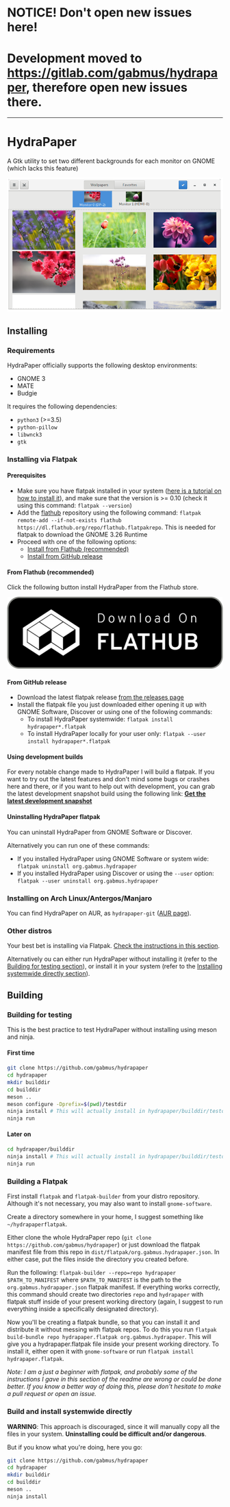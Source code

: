 # NOTICE! Don't open new issues here!

# Development moved to https://gitlab.com/gabmus/hydrapaper, therefore open new issues there.

---

# HydraPaper

A Gtk utility to set two different backgrounds for each monitor on GNOME (which lacks this feature)

![screenshot](screenshot.png)

## Installing

### Requirements

HydraPaper officially supports the following desktop environments:

- GNOME 3
- MATE
- Budgie

It requires the following dependencies:

- `python3` (>=3.5)
- `python-pillow`
- `libwnck3`
- `gtk`

### Installing via Flatpak

#### Prerequisites

- Make sure you have flatpak installed in your system ([here is a tutorial on how to install it](https://flatpak.org/getting.html)), and make sure that the version is >= 0.10 (check it using this command: `flatpak --version`)
- Add the [flathub](https://flathub.org) repository using the following command: `flatpak remote-add --if-not-exists flathub https://dl.flathub.org/repo/flathub.flatpakrepo`. This is needed for flatpak to download the GNOME 3.26 Runtime
- Proceed with one of the following options:
  - [Install from Flathub (recommended)](#from-flathub-recommended)
  - [Install from GitHub release](#from-github-release)

#### From Flathub (recommended)

Click the following button install HydraPaper from the Flathub store.

[![Get it on Flathub](https://raw.githubusercontent.com/flatpak-design-team/flathub-mockups/master/assets/download-button/download.svg?sanitize=true)](https://beta.flathub.org/apps/details/org.gabmus.hydrapaper)

#### From GitHub release

- Download the latest flatpak release [from the releases page](https://github.com/GabMus/HydraPaper/releases)
- Install the flatpak file you just downloaded either opening it up with GNOME Software, Discover or using one of the following commands:
  - To install HydraPaper systemwide: `flatpak install hydrapaper*.flatpak`
  - To install HydraPaper locally for your user only: `flatpak --user install hydrapaper*.flatpak`

#### Using development builds

For every notable change made to HydraPaper I will build a flatpak. If you want to try out the latest features and don't mind some bugs or crashes here and there, or if you want to help out with development, you can grab the latest development snapshot build using the following link: **[Get the latest development snapshot](https://github.com/GabMus/HydraPaper/issues/21)**

#### Uninstalling HydraPaper flatpak

You can uninstall HydraPaper from GNOME Software or Discover.

Alternatively you can run one of these commands:

- If you installed HydraPaper using GNOME Software or system wide: `flatpak uninstall org.gabmus.hydrapaper`
- If you installed HydraPaper using Discover or using the `--user` option: `flatpak --user uninstall org.gabmus.hydrapaper`

### Installing on Arch Linux/Antergos/Manjaro

You can find HydraPaper on AUR, as `hydrapaper-git` ([AUR page](https://aur.archlinux.org/packages/hydrapaper-git)).

### Other distros

Your best bet is installing via Flatpak. [Check the instructions in this section](#installing-via-flatpak).

Alternatively ou can either run HydraPaper without installing it (refer to the [Building for testing section](#building-for-testing)), or install it in your system (refer to the [Installing systemwide directly section](#build-and-install-systemwide-directly)).

## Building

### Building for testing

This is the best practice to test HydraPaper without installing using meson and ninja.

#### First time

```bash
git clone https://github.com/gabmus/hydrapaper
cd hydrapaper
mkdir builddir
cd builddir
meson ..
meson configure -Dprefix=$(pwd)/testdir
ninja install # This will actually install in hydrapaper/builddir/testdir
ninja run
```

#### Later on

```bash
cd hydrapaper/builddir
ninja install # This will actually install in hydrapaper/builddir/testdir
ninja run
```

### Building a Flatpak

First install `flatpak` and `flatpak-builder` from your distro repository. Although it's not necessary, you may also want to install `gnome-software`.

Create a directory somewhere in your home, I suggest something like `~/hydrapaperflatpak`.

Either clone the whole HydraPaper repo (`git clone https://github.com/gabmus/hydrapaper`) or just download the flatpak manifest file from this repo in `dist/flatpak/org.gabmus.hydrapaper.json`. In either case, put the files inside the directory you created before.

Run the following: `flatpak-builder --repo=repo hydrapaper $PATH_TO_MANIFEST` where `$PATH_TO_MANIFEST` is the path to the `org.gabmus.hydrapaper.json` flatpak manifest. If everything works correctly, this command should create two directories `repo` and `hydrapaper` with flatpak stuff inside of your present working directory (again, I suggest to run everything inside a specifically designated directory).

Now you'll be creating a flatpak bundle, so that you can install it and distribute it without messing with flatpak repos. To do this you run `flatpak build-bundle repo hydrapaper.flatpak org.gabmus.hydrapaper`. This will give you a hydrapaper.flatpak file inside your present working directory. To install it, either open it with `gnome-software` or run `flatpak install hydrapaper.flatpak`.

*Note: I am a just a beginner with flatpak, and probably some of the instructions I gave in this section of the readme are wrong or could be done better. If you know a better way of doing this, please don't hesitate to make a pull request or open an issue.*

### Build and install systemwide directly

**WARNING**: This approach is discouraged, since it will manually copy all the files in your system. **Uninstalling could be difficult and/or dangerous**.

But if you know what you're doing, here you go:

```bash
git clone https://github.com/gabmus/hydrapaper
cd hydrapaper
mkdir builddir
cd builddir
meson ..
ninja install
```
